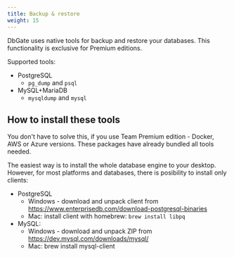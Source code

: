 ```yaml
---
title: Backup & restore
weight: 15
---
```


DbGate uses native tools for backup and restore your databases. This functionality is exclusive for Premium editions.

Supported tools:

- PostgreSQL
  - `pg_dump` and `psql`
- MySQL+MariaDB
  - `mysqldump` and `mysql`

## How to install these tools
You don't have to solve this, if you use Team Premium edition - Docker, AWS or Azure versions. These packages have already bundled all tools needed.

The easiest way is to install the whole database engine to your desktop.
However, for most platforms and databases, there is posibility to install only clients:

- PostgreSQL
  - Windows - download and unpack client from https://www.enterprisedb.com/download-postgresql-binaries
  - Mac: install client with homebrew: `brew install libpq`
- MySQL:
  - Windows - download and unpack ZIP from https://dev.mysql.com/downloads/mysql/
  - Mac: brew install mysql-client